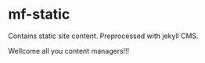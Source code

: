 # mf-static
Contains static site content. Preprocessed with jekyll CMS.

Wellcome all you content managers!!!
